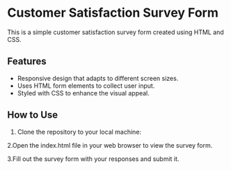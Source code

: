 # Customer Satisfaction Survey Form

This is a simple customer satisfaction survey form created using HTML and CSS.

## Features

- Responsive design that adapts to different screen sizes.
- Uses HTML form elements to collect user input.
- Styled with CSS to enhance the visual appeal.

## How to Use

1. Clone the repository to your local machine:

2.Open the index.html file in your web browser to view the survey form.

3.Fill out the survey form with your responses and submit it.
